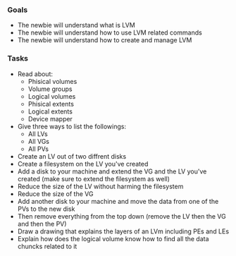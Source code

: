 ### Goals
- The newbie will understand what is LVM
- The newbie will understand how to use LVM related commands
- The newbie will understand how to create and manage LVM

### Tasks
- Read about:
  - Phisical volumes
  - Volume groups
  - Logical volumes
  - Phisical extents
  - Logical extents
  - Device mapper
- Give three ways to list the followings:
  - All LVs
  - All VGs
  - All PVs
- Create an LV out of two diffrent disks 
- Create a filesystem on the LV you've created 
- Add a disk to your machine and extend the VG and the LV you've created (make sure to extend the filesystem as well)
- Reduce the size of the LV without harming the filesystem 
- Reduce the size of the VG
- Add another disk to your machine and move the data from one of the PVs to the new disk
- Then remove everything from the top down (remove the LV then the VG and then the PV)
- Draw a drawing that explains the layers of an LVm including PEs and LEs
- Explain how does the logical volume know how to find all the data chuncks related to it 

